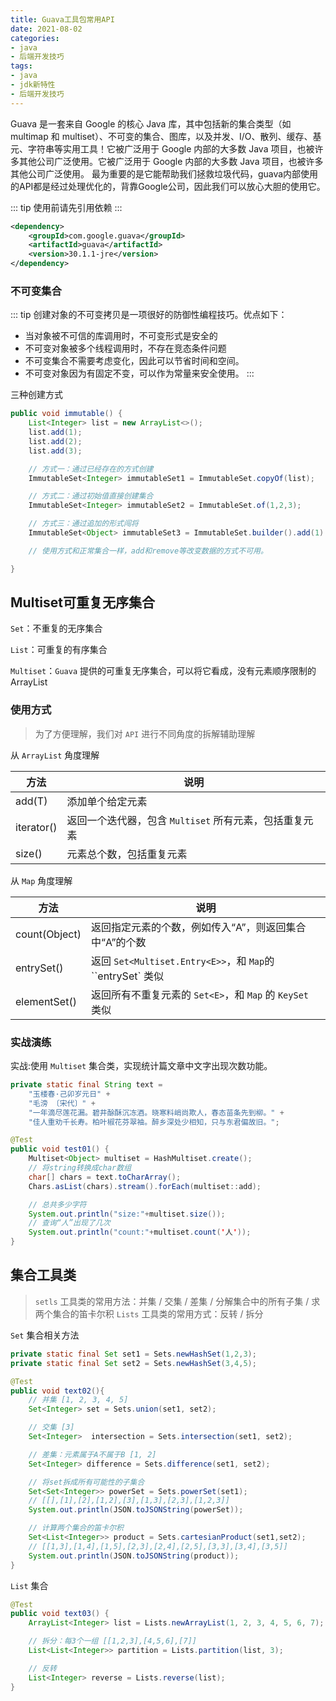 ```yaml
---
title: Guava工具包常用API
date: 2021-08-02
categories:
- java
- 后端开发技巧
tags:
- java
- jdk新特性
- 后端开发技巧
---
```


Guava 是一套来自 Google 的核心 Java 库，其中包括新的集合类型（如 multimap 和 multiset）、不可变的集合、图库，以及并发、I/O、散列、缓存、基元、字符串等实用工具！它被广泛用于 Google 内部的大多数 Java 项目，也被许多其他公司广泛使用。它被广泛用于 Google 内部的大多数 Java 项目，也被许多其他公司广泛使用。
最为重要的是它能帮助我们拯救垃圾代码，guava内部使用的API都是经过处理优化的，背靠Google公司，因此我们可以放心大胆的使用它。
<!-- more -->

::: tip
使用前请先引用依赖
:::

```xml
<dependency>
    <groupId>com.google.guava</groupId>
    <artifactId>guava</artifactId>
    <version>30.1.1-jre</version>
</dependency>
```



### 不可变集合

::: tip
创建对象的不可变拷贝是一项很好的防御性编程技巧。优点如下：
- 当对象被不可信的库调用时，不可变形式是安全的
- 不可变对象被多个线程调用时，不存在竞态条件问题
- 不可变集合不需要考虑变化，因此可以节省时间和空间。
- 不可变对象因为有固定不变，可以作为常量来安全使用。
:::


三种创建方式
```java
public void immutable() {
    List<Integer> list = new ArrayList<>();
    list.add(1);
    list.add(2);
    list.add(3);

    // 方式一：通过已经存在的方式创建
    ImmutableSet<Integer> immutableSet1 = ImmutableSet.copyOf(list);

    // 方式二：通过初始值直接创建集合
    ImmutableSet<Integer> immutableSet2 = ImmutableSet.of(1,2,3);

    // 方式三：通过追加的形式闯将
    ImmutableSet<Object> immutableSet3 = ImmutableSet.builder().add(1).addAll(Sets.newHashSet(2, 3)).add(4).build();

    // 使用方式和正常集合一样，add和remove等改变数据的方式不可用。

}
```


## Multiset可重复无序集合

`Set`：不重复的无序集合

`List`：可重复的有序集合

`Multiset`：`Guava` 提供的可重复无序集合，可以将它看成，没有元素顺序限制的ArrayList

### 使用方式

> 为了方便理解，我们对 `API` 进行不同角度的拆解辅助理解

从 `ArrayList` 角度理解

| 方法       | 说明                                                   |
| ---------- | ------------------------------------------------------ |
| add(T)     | 添加单个给定元素                                       |
| iterator() | 返回一个迭代器，包含 `Multiset` 所有元素，包括重复元素 |
| size()     | 元素总个数，包括重复元素                               |

从 `Map` 角度理解

| 方法          | 说明                                                      |
| ------------- | --------------------------------------------------------- |
| count(Object) | 返回指定元素的个数，例如传入“A”，则返回集合中“A”的个数    |
| entrySet()    | 返回 `Set<Multiset.Entry<E>>`，和 `Map`的``entrySet` 类似 |
| elementSet()  | 返回所有不重复元素的 `Set<E>`，和 `Map` 的 `KeySet` 类似  |



### 实战演练

实战:使用 `Multiset` 集合类，实现统计篇文章中文字出现次数功能。

```java
private static final String text =
    "玉楼春·己卯岁元日" +
    "毛滂 〔宋代〕" +
    "一年滴尽莲花漏。碧井酴酥沉冻酒。晓寒料峭尚欺人，春态苗条先到柳。" +
    "佳人重劝千长寿。柏叶椒花芬翠袖。醉乡深处少相知，只与东君偏故旧。";

@Test
public void test01() {
    Multiset<Object> multiset = HashMultiset.create();
    // 将string转换成char数组
    char[] chars = text.toCharArray();
    Chars.asList(chars).stream().forEach(multiset::add);

    // 总共多少字符
    System.out.println("size:"+multiset.size());
    // 查询“人”出现了几次
    System.out.println("count:"+multiset.count('人'));
}
```



## 集合工具类

> `setls` 工具类的常用方法：并集 / 交集 / 差集 / 分解集合中的所有子集 / 求两个集合的笛卡尔积
> `Lists` 工具类的常用方式：反转 / 拆分

`Set` 集合相关方法

```java
private static final Set set1 = Sets.newHashSet(1,2,3);
private static final Set set2 = Sets.newHashSet(3,4,5);

@Test
public void text02(){
    // 并集 [1, 2, 3, 4, 5]
    Set<Integer> set = Sets.union(set1, set2);

    // 交集 [3]
    Set<Integer>  intersection = Sets.intersection(set1, set2);

    // 差集：元素属于A不属于B [1, 2]
    Set<Integer> difference = Sets.difference(set1, set2);

    // 将set拆成所有可能性的子集合
    Set<Set<Integer>> powerSet = Sets.powerSet(set1);
    // [[],[1],[2],[1,2],[3],[1,3],[2,3],[1,2,3]]
    System.out.println(JSON.toJSONString(powerSet));

    // 计算两个集合的笛卡尔积
    Set<List<Integer>> product = Sets.cartesianProduct(set1,set2);
    // [[1,3],[1,4],[1,5],[2,3],[2,4],[2,5],[3,3],[3,4],[3,5]]
    System.out.println(JSON.toJSONString(product));
}
```



`List` 集合

```java
@Test
public void text03() {
    ArrayList<Integer> list = Lists.newArrayList(1, 2, 3, 4, 5, 6, 7);

    // 拆分：每3个一组 [[1,2,3],[4,5,6],[7]]
    List<List<Integer>> partition = Lists.partition(list, 3);

    // 反转
    List<Integer> reverse = Lists.reverse(list);
}
```

